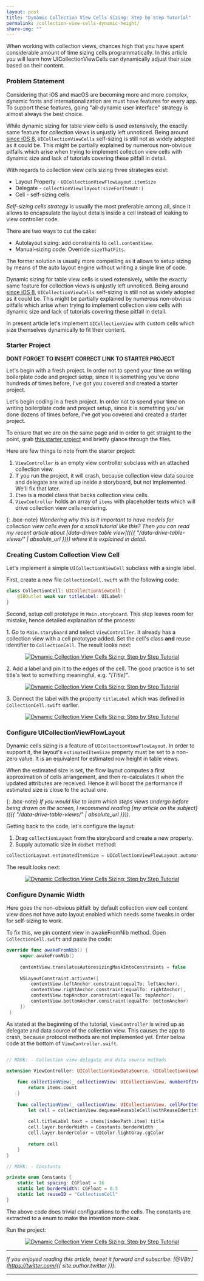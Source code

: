 ```yaml
---
layout: post
title: "Dynamic Collection View Cells Sizing: Step by Step Tutorial"
permalink: /collection-view-cells-dynamic-height/
share-img: ""
---
```


When working with collection views, chances high that you have spent considerable amount of time sizing cells programmatically. In this article you will learn how UICollectionViewCells can dynamically adjust their size based on their content.

### Problem Statement

Considering that iOS and macOS are becoming more and more complex, dynamic fonts and internationalization are must have features for every app. To support these features, going "all-dynamic user interface" strategy is almost always the best choice.

While dynamic sizing for table view cells is used extensively, the exactly same feature for collection views is unjustly left unnoticed. Being around [since iOS 8](https://developer.apple.com/documentation/uikit/uicollectionviewflowlayout/1617709-estimateditemsize), `UICollectionViewCells` self-sizing is still not as widely adopted as it could be. This might be partially explained by numerous non-obvious pitfalls which arise when trying to implement collection view cells with dynamic size and lack of tutorials covering these pitfall in detail.

With regards to collection view cells sizing three strategies exist:
- Layout Property - `UICollectionViewFlowLayout.itemSize`
- Delegate - `collectionView(layout:sizeForItemAt:)`
- Cell - self-sizing cells

*Self-sizing cells strategy* is usually the most preferable among all, since it allows to encapsulate the layout details inside a cell instead of leaking to view controller code.

There are two ways to cut the cake:
- Autolayout sizing: add constraints to `cell.contentView`.
- Manual-sizing code: Override `sizeThatFits`.

The former solution is usually more compelling as it allows to setup sizing by means of the auto layout engine without writing a single line of code. 

Dynamic sizing for table view cells is used extensively, while the exactly same feature for collection views is unjustly left unnoticed. Being around [since iOS 8](https://developer.apple.com/documentation/uikit/uicollectionviewflowlayout/1617709-estimateditemsize), `UICollectionViewCells` self-sizing is still not as widely adopted as it could be. This might be partially explained by numerous non-obvious pitfalls which arise when trying to implement collection view cells with dynamic size and lack of tutorials covering these pitfall in detail.

In present article let's implement `UICollectionView` with custom cells which size themselves dynamically to fit their content.

### Starter Project

**DONT FORGET TO INSERT CORRECT LINK TO STARTER PROJECT**

Let's begin with a fresh project. In order not to spend your time on writing boilerplate code and project setup, since it is something you've done hundreds of times before, I've got you covered and created a starter project.

Let's begin coding in a fresh project. In order not to spend your time on writing boilerplate code and project setup, since it is something you've done dozens of times before, I've got you covered and created a starter project.

To ensure that we are on the same page and in order to get straight to the point, grab [this starter project](https://developer.apple.com/documentation/uikit/uicollectionviewflowlayout/1617709-estimateditemsize) and briefly glance through the files.

Here are few things to note from the starter project:
1. `ViewController` is an empty view controller subclass with an attached collection view.
2. If you run the project, it will crash, because collection view data source and delegate are wired up inside a storyboard, but not implemented. We'll fix that later.
3. `Item` is a model class that backs collection view cells.
4. `ViewController` holds an array of `items` with placeholder texts which will drive collection view cells rendering.
   
{: .box-note}
*Wondering why this is it important to have models for collection view cells even for a small tutorial like this? Then you can read my recent article about [data-driven table view](({{ "/data-drive-table-views/" | absolute_url }})) where it is explained in detail.*
   
### Creating Custom Collection View Cell

Let's implement a simple `UICollectionViewCell` subclass with a single label.

First, create a new file `CollectionCell.swift` with the following code:

```swift
class CollectionCell: UICollectionViewCell {
    @IBOutlet weak var titleLabel: UILabel!
}
```

Second, setup cell prototype in `Main.storyboard`. This step leaves room for mistake, hence detailed explanation of the process:

1\. Go to `Main.storyboard` and select `ViewController`. It already has a collection view with a cell prototype added. Set the cell's class **and** reuse identifier to `CollectionCell`. The result looks next:
<p align="center">
    <a href="{{ "img/collection-view-cells-dynamic-height/cell-setup-1.png" | absolute_url }}">
        <img src="/img/collection-view-cells-dynamic-height/cell-setup-1.png" alt="Dynamic Collection View Cells Sizing: Step by Step Tutorial"/>
    </a>
</p>
   
2\. Add a label and pin it to the edges of the cell. The good practice is to set title's text to something meaningful, e.g. *"[Title]"*.
<p align="center">
    <a href="{{ "img/collection-view-cells-dynamic-height/cell-setup-2.png" | absolute_url }}">
        <img src="/img/collection-view-cells-dynamic-height/cell-setup-2.png" alt="Dynamic Collection View Cells Sizing: Step by Step Tutorial"/>
    </a>
</p>

3\. Connect the label with the property `titleLabel` which was defined in `CollectionCell.swift` earlier.
<p align="center">
    <a href="{{ "img/collection-view-cells-dynamic-height/cell-setup-3.png" | absolute_url }}">
        <img src="/img/collection-view-cells-dynamic-height/cell-setup-3.png" alt="Dynamic Collection View Cells Sizing: Step by Step Tutorial"/>
    </a>
</p>

### Configure UICollectionViewFlowLayout

Dynamic cells sizing is a feature of `UICollectionViewFlowLayout`. In order to support it, the layout's `estimatedItemSize` property must be set to a non-zero value. It is an equivalent for estimated row height in table views.

When the estimated size is set, the flow layout computes a first approximation of cells arrangement, and then re-calculates it when the updated attributes are received. Hence it will boost the performance if estimated size is close to the actual one.

{: .box-note}
*If you would like to learn which steps views undergo before being drawn on the screen, I recommend reading [my article on the subject](({{ "/data-drive-table-views/" | absolute_url }})).*

Getting back to the code, let's configure the layout:

1. Drag `collectionLayout` from the storyboard and create a new property.
2. Supply automatic size in `didSet` method:

```swift
collectionLayout.estimatedItemSize = UICollectionViewFlowLayout.automaticSize
```

The result looks next:
<p align="center">
    <a href="{{ "img/collection-view-cells-dynamic-height/layout-setup-1.png" | absolute_url }}">
        <img src="/img/collection-view-cells-dynamic-height/layout-setup-1.png" alt="Dynamic Collection View Cells Sizing: Step by Step Tutorial"/>
    </a>
</p>

### Configure Dynamic Width

Here goes the non-obvious pitfall: by default collection view cell content view does not have auto layout enabled which needs some tweaks in order for self-sizing to work.

To fix this, we pin content view in awakeFromNib method. Open `CollectionCell.swift` and paste the code:

```swift
override func awakeFromNib() {
     super.awakeFromNib()
     
     contentView.translatesAutoresizingMaskIntoConstraints = false
     
     NSLayoutConstraint.activate([
         contentView.leftAnchor.constraint(equalTo: leftAnchor),
         contentView.rightAnchor.constraint(equalTo: rightAnchor),
         contentView.topAnchor.constraint(equalTo: topAnchor),
         contentView.bottomAnchor.constraint(equalTo: bottomAnchor)
     ])
 }
```

As stated at the beginning of the tutorial, `ViewController` is wired up as delegate and data source of the collection view. This causes the app to crash, because protocol methods are not implemented yet. Enter below code at the bottom of `ViewController.swift`.

```swift

// MARK: - Collection view delegate and data source methods

extension ViewController: UICollectionViewDataSource, UICollectionViewDelegateFlowLayout {
    
    func collectionView(_ collectionView: UICollectionView, numberOfItemsInSection section: Int) -> Int {
        return items.count
    }
    
    func collectionView(_ collectionView: UICollectionView, cellForItemAt indexPath: IndexPath) -> UICollectionViewCell {
        let cell = collectionView.dequeueReusableCell(withReuseIdentifier: Constants.reuseID, for: indexPath) as! CollectionCell
        
        cell.titleLabel.text = items[indexPath.item].title
        cell.layer.borderWidth = Constants.borderWidth
        cell.layer.borderColor = UIColor.lightGray.cgColor
        
        return cell
    }
}

// MARK: - Constants

private enum Constants {
    static let spacing: CGFloat = 16
    static let borderWidth: CGFloat = 0.5
    static let reuseID = "CollectionCell"
}
```

The above code does trivial configurations to the cells. The constants are extracted to a enum to make the intention more clear.

Run the project:

<p align="center">
    <a href="{{ "img/collection-view-cells-dynamic-height/demo-1.png" | absolute_url }}">
        <img src="/img/collection-view-cells-dynamic-height/demo-1.png" alt="Dynamic Collection View Cells Sizing: Step by Step Tutorial"/>
    </a>
</p>

---

*If you enjoyed reading this article, tweet it forward and subscribe: [@V8tr](https://twitter.com/{{ site.author.twitter }}).*

---